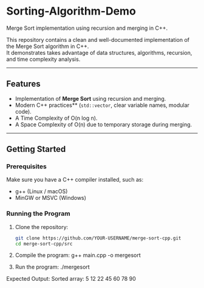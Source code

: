 # Sorting-Algorithm-Demo
Merge Sort implementation using recursion and merging in C++.

This repository contains a clean and well-documented implementation of the Merge Sort algorithm in C++.  
It demonstrates takes advantage of data structures, algorithms, recursion, and time complexity analysis.

---

## Features
- Implementation of **Merge Sort** using recursion and merging.
- Modern C++ practices** (`std::vector`, clear variable names, modular code).
- A Time Complexity of O(n log n).
- A Space Complexity of O(n) due to temporary storage during merging.

---

## Getting Started

### Prerequisites
Make sure you have a C++ compiler installed, such as:
- g++ (Linux / macOS)
- MinGW or MSVC (Windows)

### Running the Program
1. Clone the repository:
   ```bash
   git clone https://github.com/YOUR-USERNAME/merge-sort-cpp.git
   cd merge-sort-cpp/src
2. Compile the program:
  g++ main.cpp -o mergesort


3. Run the program:
  ./mergesort


Expected Output:
Sorted array: 5 12 22 45 60 78 90
